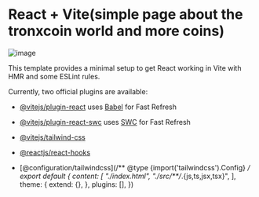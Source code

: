 # React + Vite(simple page about the tronxcoin world and more coins)
![image](https://watcher.guru/news/wp-content/uploads/2024/10/Tron-1.jpg)

This template provides a minimal setup to get React working in Vite with HMR and some ESLint rules.

Currently, two official plugins are available:

- [@vitejs/plugin-react](https://github.com/vitejs/vite-plugin-react/blob/main/packages/plugin-react/README.md) uses [Babel](https://babeljs.io/) for Fast Refresh
- [@vitejs/plugin-react-swc](https://github.com/vitejs/vite-plugin-react-swc) uses [SWC](https://swc.rs/) for Fast Refresh
- [@vitejs/tailwind-css](https://tailwindcss.com/)
- [@reactjs/react-hooks](https://react.dev/reference/react/hooks)

- [@configuration/tailwindcss](/** @type {import('tailwindcss').Config} */
export default {
  content: [
    "./index.html",
    "./src/**/*.{js,ts,jsx,tsx}",
  ],
  theme: {
    extend: {},
  },
  plugins: [],
})
